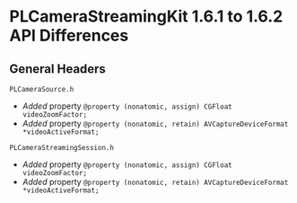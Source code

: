 # PLCameraStreamingKit 1.6.1 to 1.6.2 API Differences

## General Headers

```
PLCameraSource.h
```

- *Added* property `@property (nonatomic, assign) CGFloat videoZoomFactor;`
- *Added* property `@property (nonatomic, retain) AVCaptureDeviceFormat *videoActiveFormat;`

```
PLCameraStreamingSession.h
```

- *Added* property `@property (nonatomic, assign) CGFloat videoZoomFactor;`
- *Added* property `@property (nonatomic, retain) AVCaptureDeviceFormat *videoActiveFormat;`